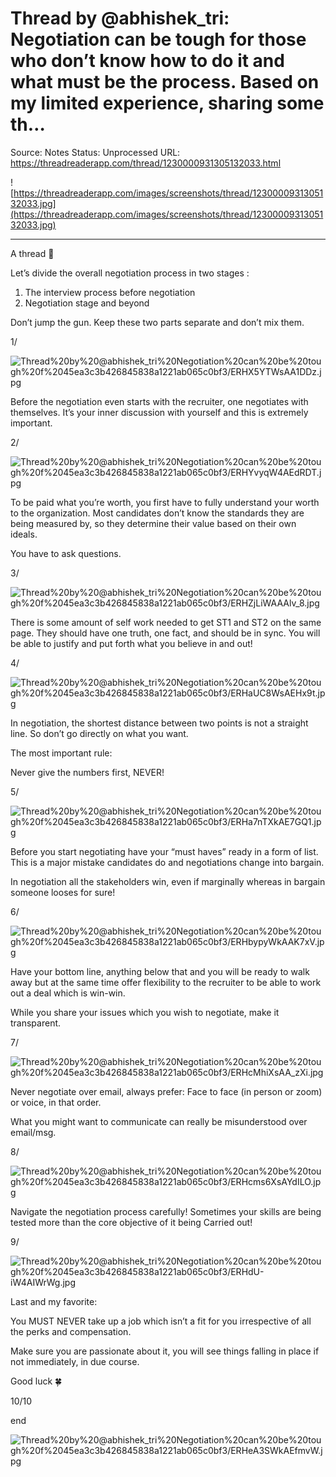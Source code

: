 # Thread by @abhishek_tri: Negotiation can be tough for those who don’t know how to do it and what must be the process. Based on my limited experience, sharing some th…

Source: Notes
Status: Unprocessed
URL: https://threadreaderapp.com/thread/1230000931305132033.html

![https://threadreaderapp.com/images/screenshots/thread/1230000931305132033.jpg](https://threadreaderapp.com/images/screenshots/thread/1230000931305132033.jpg)

---

A thread 🧵

Let’s divide the overall negotiation process in two stages :
 1.  The interview process before negotiation
 2.  Negotiation stage and beyond

Don’t jump the gun. Keep these two parts separate and don’t mix them.

1/

![Thread%20by%20@abhishek_tri%20Negotiation%20can%20be%20tough%20f%2045ea3c3b426845838a1221ab065c0bf3/ERHX5YTWsAA1DDz.jpg](Thread%20by%20@abhishek_tri%20Negotiation%20can%20be%20tough%20f%2045ea3c3b426845838a1221ab065c0bf3/ERHX5YTWsAA1DDz.jpg)

Before the negotiation even starts with the recruiter, one negotiates with themselves. It’s your inner discussion with yourself and this is extremely important.

2/

![Thread%20by%20@abhishek_tri%20Negotiation%20can%20be%20tough%20f%2045ea3c3b426845838a1221ab065c0bf3/ERHYvyqW4AEdRDT.jpg](Thread%20by%20@abhishek_tri%20Negotiation%20can%20be%20tough%20f%2045ea3c3b426845838a1221ab065c0bf3/ERHYvyqW4AEdRDT.jpg)

To be paid what you’re worth, you first have to fully understand your worth to the organization. Most candidates don’t know the standards they are being measured by, so they determine their value based on their own ideals.

You have to ask questions.

3/

![Thread%20by%20@abhishek_tri%20Negotiation%20can%20be%20tough%20f%2045ea3c3b426845838a1221ab065c0bf3/ERHZjLiWAAAlv_8.jpg](Thread%20by%20@abhishek_tri%20Negotiation%20can%20be%20tough%20f%2045ea3c3b426845838a1221ab065c0bf3/ERHZjLiWAAAlv_8.jpg)

There is some amount of self work needed to get ST1 and ST2 on the same page. They should have one truth, one fact, and should be in sync. You will be able to justify and put forth what you believe in and out!

4/

![Thread%20by%20@abhishek_tri%20Negotiation%20can%20be%20tough%20f%2045ea3c3b426845838a1221ab065c0bf3/ERHaUC8WsAEHx9t.jpg](Thread%20by%20@abhishek_tri%20Negotiation%20can%20be%20tough%20f%2045ea3c3b426845838a1221ab065c0bf3/ERHaUC8WsAEHx9t.jpg)

In negotiation, the shortest distance between two points is not a straight line. So don’t go directly on what you want.

The most important rule:

Never give the numbers first, NEVER!

5/

![Thread%20by%20@abhishek_tri%20Negotiation%20can%20be%20tough%20f%2045ea3c3b426845838a1221ab065c0bf3/ERHa7nTXkAE7GQ1.jpg](Thread%20by%20@abhishek_tri%20Negotiation%20can%20be%20tough%20f%2045ea3c3b426845838a1221ab065c0bf3/ERHa7nTXkAE7GQ1.jpg)

Before you start negotiating have your “must haves” ready in a form of list. This is a major mistake candidates do and negotiations change into bargain.

In negotiation all the stakeholders win, even if marginally whereas in bargain someone looses for sure!

6/

![Thread%20by%20@abhishek_tri%20Negotiation%20can%20be%20tough%20f%2045ea3c3b426845838a1221ab065c0bf3/ERHbypyWkAAK7xV.jpg](Thread%20by%20@abhishek_tri%20Negotiation%20can%20be%20tough%20f%2045ea3c3b426845838a1221ab065c0bf3/ERHbypyWkAAK7xV.jpg)

Have your bottom line, anything below that and you will be ready to walk away but at the same time offer flexibility to the recruiter to be able to work out a deal which is win-win.

While you share your issues which you wish to negotiate, make it transparent.

7/

![Thread%20by%20@abhishek_tri%20Negotiation%20can%20be%20tough%20f%2045ea3c3b426845838a1221ab065c0bf3/ERHcMhiXsAA_zXi.jpg](Thread%20by%20@abhishek_tri%20Negotiation%20can%20be%20tough%20f%2045ea3c3b426845838a1221ab065c0bf3/ERHcMhiXsAA_zXi.jpg)

Never negotiate over email, always prefer: Face to face (in person or zoom) or voice, in that order.

What you might want to communicate can really be misunderstood over email/msg.

8/

![Thread%20by%20@abhishek_tri%20Negotiation%20can%20be%20tough%20f%2045ea3c3b426845838a1221ab065c0bf3/ERHcms6XsAYdILO.jpg](Thread%20by%20@abhishek_tri%20Negotiation%20can%20be%20tough%20f%2045ea3c3b426845838a1221ab065c0bf3/ERHcms6XsAYdILO.jpg)

Navigate the negotiation process carefully! Sometimes your skills are being tested more than the core objective of it being Carried out!

9/

![Thread%20by%20@abhishek_tri%20Negotiation%20can%20be%20tough%20f%2045ea3c3b426845838a1221ab065c0bf3/ERHdU-iW4AIWrWg.jpg](Thread%20by%20@abhishek_tri%20Negotiation%20can%20be%20tough%20f%2045ea3c3b426845838a1221ab065c0bf3/ERHdU-iW4AIWrWg.jpg)

Last and my favorite:

You MUST NEVER take up a job which isn’t a fit for you irrespective of all the perks and compensation.

Make sure you are passionate about it, you will see things falling in place if not immediately, in due course.

Good luck 🍀

10/10

end

![Thread%20by%20@abhishek_tri%20Negotiation%20can%20be%20tough%20f%2045ea3c3b426845838a1221ab065c0bf3/ERHeA3SWkAEfmvW.jpg](Thread%20by%20@abhishek_tri%20Negotiation%20can%20be%20tough%20f%2045ea3c3b426845838a1221ab065c0bf3/ERHeA3SWkAEfmvW.jpg)